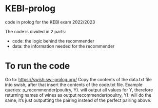 # KEBI-prolog
code in prolog for the KEBI exam 2022/2023

The code is divided in 2 parts: 
 - code: the logic behind the recommender
 - data: the information needed for the recommender

# To run the code
Go to: https://swish.swi-prolog.org/
Copy the contents of the data.txt file into swish, after that insert the contents of the code.txt file.
Example queries:
p_recommender(poultry, Y). will output all values for Y, therefore returning names of wines as output
recommender(poultry, Y). will do the same, it’s just outputting the pairing instead of the perfect pairing above.
